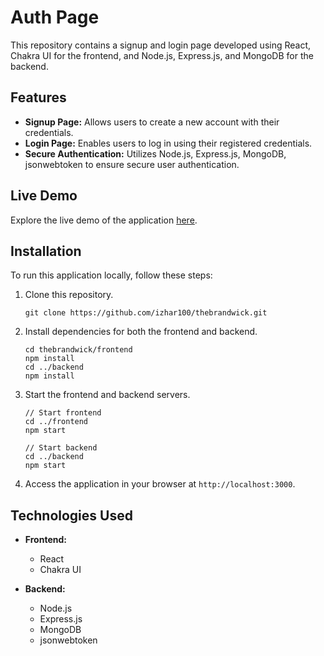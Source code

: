 # Auth Page

This repository contains a signup and login page developed using React, Chakra UI for the frontend, and Node.js, Express.js, and MongoDB for the backend.

## Features

- **Signup Page:** Allows users to create a new account with their credentials.
- **Login Page:** Enables users to log in using their registered credentials.
- **Secure Authentication:** Utilizes Node.js, Express.js, MongoDB, jsonwebtoken to ensure secure user authentication.

## Live Demo

Explore the live demo of the application [here](https://thebrandwicklogin.vercel.app/).

## Installation

To run this application locally, follow these steps:

1. Clone this repository.
   ```
   git clone https://github.com/izhar100/thebrandwick.git
   ```

2. Install dependencies for both the frontend and backend.
   ```
   cd thebrandwick/frontend
   npm install
   cd ../backend
   npm install
   ```

3. Start the frontend and backend servers.
   ```
   // Start frontend
   cd ../frontend
   npm start

   // Start backend
   cd ../backend
   npm start
   ```

4. Access the application in your browser at `http://localhost:3000`.

## Technologies Used

- **Frontend:**
  - React
  - Chakra UI

- **Backend:**
  - Node.js
  - Express.js
  - MongoDB
  - jsonwebtoken
